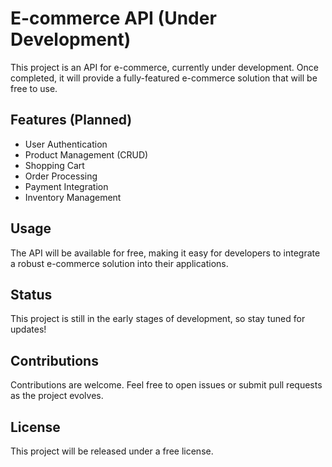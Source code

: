 # E-commerce API (Under Development)

This project is an API for e-commerce, currently under development. Once completed, it will provide a fully-featured e-commerce solution that will be free to use.

## Features (Planned)
- User Authentication
- Product Management (CRUD)
- Shopping Cart
- Order Processing
- Payment Integration
- Inventory Management

## Usage
The API will be available for free, making it easy for developers to integrate a robust e-commerce solution into their applications.

## Status
This project is still in the early stages of development, so stay tuned for updates!

## Contributions
Contributions are welcome. Feel free to open issues or submit pull requests as the project evolves.

## License
This project will be released under a free license.
